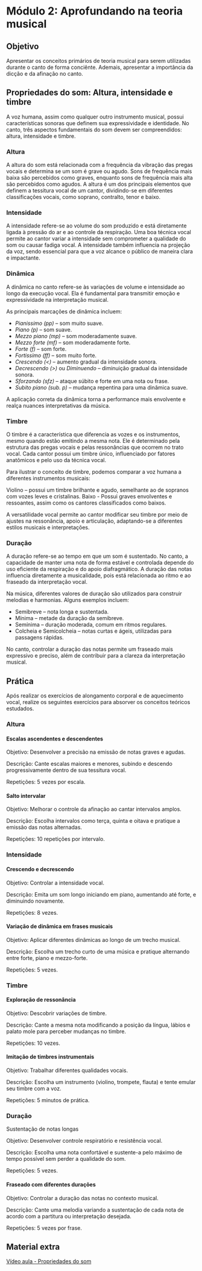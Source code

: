 # Módulo 2: Aprofundando na teoria musical

## Objetivo

Apresentar os conceitos primários de teoria musical para serem utilizadas durante o canto de forma conciênte. Ademais, apresentar a importância da dicção e da afinação no canto.

## Propriedades do som: Altura, intensidade e timbre

A voz humana, assim como qualquer outro instrumento musical, possui características sonoras que definem sua expressividade e identidade. No canto, três aspectos fundamentais do som devem ser compreendidos: altura, intensidade e timbre.

### Altura

A altura do som está relacionada com a frequência da vibração das pregas vocais e determina se um som é grave ou agudo. Sons de frequência mais baixa são percebidos como graves, enquanto sons de frequência mais alta são percebidos como agudos. A altura é um dos principais elementos que definem a tessitura vocal de um cantor, dividindo-se em diferentes classificações vocais, como soprano, contralto, tenor e baixo.

### Intensidade

A intensidade refere-se ao volume do som produzido e está diretamente ligada à pressão do ar e ao controle da respiração. Uma boa técnica vocal permite ao cantor variar a intensidade sem comprometer a qualidade do som ou causar fadiga vocal. A intensidade também influencia na projeção da voz, sendo essencial para que a voz alcance o público de maneira clara e impactante.

### Dinâmica

A dinâmica no canto refere-se às variações de volume e intensidade ao longo da execução vocal. Ela é fundamental para transmitir emoção e expressividade na interpretação musical.

As principais marcações de dinâmica incluem:

- *Pianissimo (pp)* – som muito suave.
- *Piano (p)* – som suave.
- *Mezzo piano (mp)* – som moderadamente suave.
- *Mezzo forte (mf)* – som moderadamente forte.
- *Forte (f)* – som forte.
- *Fortissimo (ff)* – som muito forte.
- *Crescendo (<)* – aumento gradual da intensidade sonora.
- *Decrescendo (>)* ou *Diminuendo* – diminuição gradual da intensidade sonora.
- *Sforzando (sfz)* – ataque súbito e forte em uma nota ou frase.
- *Subito piano (sub. p)* – mudança repentina para uma dinâmica suave.

A aplicação correta da dinâmica torna a performance mais envolvente e realça nuances interpretativas da música.

### Timbre

O timbre é a característica que diferencia as vozes e os instrumentos, mesmo quando estão emitindo a mesma nota. Ele é determinado pela estrutura das pregas vocais e pelas ressonâncias que ocorrem no trato vocal. Cada cantor possui um timbre único, influenciado por fatores anatômicos e pelo uso da técnica vocal.

Para ilustrar o conceito de timbre, podemos comparar a voz humana a diferentes instrumentos musicais:

Violino – possui um timbre brilhante e agudo, semelhante ao de sopranos com vozes leves e cristalinas.
Baixo - Possui graves envolventes e ressoantes, assim como os cantores classificados como baixos.

A versatilidade vocal permite ao cantor modificar seu timbre por meio de ajustes na ressonância, apoio e articulação, adaptando-se a diferentes estilos musicais e interpretações.

### Duração

A duração refere-se ao tempo em que um som é sustentado. No canto, a capacidade de manter uma nota de forma estável e controlada depende do uso eficiente da respiração e do apoio diafragmático. A duração das notas influencia diretamente a musicalidade, pois está relacionada ao ritmo e ao fraseado da interpretação vocal.

Na música, diferentes valores de duração são utilizados para construir melodias e harmonias. Alguns exemplos incluem:

- Semibreve – nota longa e sustentada.
- Mínima – metade da duração da semibreve.
- Semínima – duração moderada, comum em ritmos regulares.
- Colcheia e Semicolcheia – notas curtas e ágeis, utilizadas para passagens rápidas.

No canto, controlar a duração das notas permite um fraseado mais expressivo e preciso, além de contribuir para a clareza da interpretação musical.

## Prática

Após realizar os exercícios de alongamento corporal e de aquecimento vocal, realize os seguintes exercícios para absorver os conceitos teóricos estudados.

### Altura

#### Escalas ascendentes e descendentes

Objetivo: Desenvolver a precisão na emissão de notas graves e agudas.

Descrição: Cante escalas maiores e menores, subindo e descendo progressivamente dentro de sua tessitura vocal.

Repetições: 5 vezes por escala.

#### Salto intervalar

Objetivo: Melhorar o controle da afinação ao cantar intervalos amplos.

Descrição: Escolha intervalos como terça, quinta e oitava e pratique a emissão das notas alternadas.

Repetições: 10 repetições por intervalo.

### Intensidade

#### Crescendo e decrescendo

Objetivo: Controlar a intensidade vocal.

Descrição: Emita um som longo iniciando em piano, aumentando até forte, e diminuindo novamente.

Repetições: 8 vezes.

#### Variação de dinâmica em frases musicais

Objetivo: Aplicar diferentes dinâmicas ao longo de um trecho musical.

Descrição: Escolha um trecho curto de uma música e pratique alternando entre forte, piano e mezzo-forte.

Repetições: 5 vezes.

### Timbre

#### Exploração de ressonância

Objetivo: Descobrir variações de timbre.

Descrição: Cante a mesma nota modificando a posição da língua, lábios e palato mole para perceber mudanças no timbre.

Repetições: 10 vezes.

#### Imitação de timbres instrumentais

Objetivo: Trabalhar diferentes qualidades vocais.

Descrição: Escolha um instrumento (violino, trompete, flauta) e tente emular seu timbre com a voz.

Repetições: 5 minutos de prática.

### Duração

Sustentação de notas longas

Objetivo: Desenvolver controle respiratório e resistência vocal.

Descrição: Escolha uma nota confortável e sustente-a pelo máximo de tempo possível sem perder a qualidade do som.

Repetições: 5 vezes.

#### Fraseado com diferentes durações

Objetivo: Controlar a duração das notas no contexto musical.

Descrição: Cante uma melodia variando a sustentação de cada nota de acordo com a partitura ou interpretação desejada.

Repetições: 5 vezes por frase.

## Material extra

[Vídeo aula -  Propriedades do som](https://www.youtube.com/watch?v=jQq5ySVC4N4)

